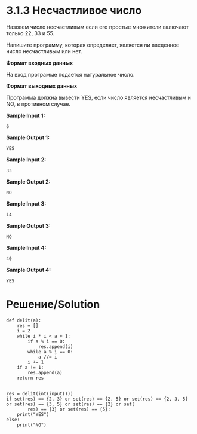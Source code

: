 # 3.1.3 Несчастливое число
Назовем число несчастливым если его простые множители включают только 22, 33 и 55.

Напишите программу, которая определяет, является ли введенное число несчастливым или нет.

**Формат входных данных**

На вход программе подается натуральное число.

**Формат выходных данных**

Программа должна вывести YES, если число является несчастливым и NO, в противном случае.

**Sample Input 1:**
```
6
```
**Sample Output 1:**
```
YES
```
**Sample Input 2:**
```
33
```
**Sample Output 2:**
```
NO
```
**Sample Input 3:**
```
14
```
**Sample Output 3:**
```
NO
```
**Sample Input 4:**
```
40
```
**Sample Output 4:**
```
YES
```
# Решение/Solution

```
def delit(a):
    res = []
    i = 2
    while i * i < a + 1:
        if a % i == 0:
            res.append(i)
        while a % i == 0:
            a //= i
        i += 1
    if a != 1:
        res.append(a)
    return res


res = delit(int(input()))
if set(res) == {2, 3} or set(res) == {2, 5} or set(res) == {2, 3, 5} or set(res) == {3, 5} or set(res) == {2} or set(
        res) == {3} or set(res) == {5}:
    print("YES")
else:
    print("NO")
```
